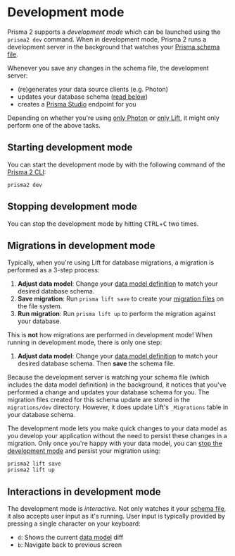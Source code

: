 # Development mode

Prisma 2 supports a _development mode_ which can be launched using the `prisma2 dev` command. When in development mode, Prisma 2 runs a development server in the background that watches your [Prisma schema file](./prisma-schema-file.md). 

Whenever you save any changes in the schema file, the development server:

- (re)generates your data source clients (e.g. Photon)
- updates your database schema ([read below](#migrations-in-development-mode))
- creates a [Prisma Studio](https://github.com/prisma/studio) endpoint for you

Depending on whether you're using [only Photon](./photon/use-only-photon.md) or [only Lift](./lift/use-only-lift.md), it might only perform one of the above tasks. 

## Starting development mode

You can start the development mode by with the following command of the [Prisma 2 CLI](./prisma2-cli.md):

```
prisma2 dev
```

## Stopping development mode

You can stop the development mode by hitting <kbd>CTRL</kbd>+<kbd>C</kbd> two times.

## Migrations in development mode

Typically, when you're using Lift for database migrations, a migration is performed as a 3-step process:

1. **Adjust data model**: Change your [data model definition](./data-modeling.md#data-model-definition) to match your desired database schema.
1. **Save migration**: Run `prisma lift save` to create your [migration files](./migration-files.md) on the file system.
1. **Run migration**: Run `prisma lift up` to perform the migration against your database.

This is **not** how migrations are performed in development mode! When running in development mode, there is only one step:

1. **Adjust data model**: Change your [data model definition](./data-modeling.md#data-model-definition) to match your desired database schema. Then **save** the schema file.

Because the development server is watching your schema file (which includes the data model definition) in the background, it notices that you've performed a change and updates your database schema for you. The migration files created for this schema update are stored in the `migrations/dev` directory. However, it does update Lift's `_Migrations` table in your database schema.

The development mode lets you make quick changes to your data model as you develop your application without the need to persist these changes in a migration. Only once you're happy with your data model, you can [stop the development mode](#stopping-development-mode) and persist your migration using:

```
prisma2 lift save
prisma2 lift up
```

## Interactions in development mode

The development mode is _interactive_. Not only watches it your [schema file](./prisma-schema-file.md), it also accepts user input as it's running. User input is typically provided by pressing a single character on your keyboard:

- `d`: Shows the current [data model](./data-modeling.md#data-model-definition) diff
- `b`: Navigate back to previous screen
